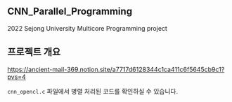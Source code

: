 ## CNN_Parallel_Programming
2022 Sejong University Multicore Programming project

## 프로젝트 개요

https://ancient-mail-369.notion.site/a7717d6128344c1ca411c6f5645cb9c1?pvs=4

`cnn_opencl.c` 파일에서 병렬 처리된 코드를 확인하실 수 있습니다.

